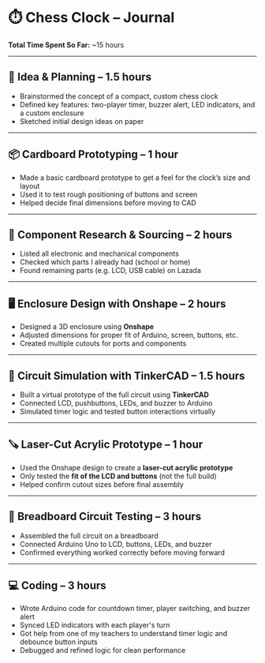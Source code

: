 # ⏱️ Chess Clock – Journal

**Total Time Spent So Far:** ~15 hours

---

## 🧠 Idea & Planning – 1.5 hours  
- Brainstormed the concept of a compact, custom chess clock  
- Defined key features: two-player timer, buzzer alert, LED indicators, and a custom enclosure  
- Sketched initial design ideas on paper

---

## 📦 Cardboard Prototyping – 1 hour  
- Made a basic cardboard prototype to get a feel for the clock’s size and layout  
- Used it to test rough positioning of buttons and screen  
- Helped decide final dimensions before moving to CAD

---

## 🔌 Component Research & Sourcing – 2 hours  
- Listed all electronic and mechanical components  
- Checked which parts I already had (school or home)  
- Found remaining parts (e.g. LCD, USB cable) on Lazada

---

## 🖥️ Enclosure Design with Onshape – 2 hours  
- Designed a 3D enclosure using **Onshape**  
- Adjusted dimensions for proper fit of Arduino, screen, buttons, etc.  
- Created multiple cutouts for ports and components

---

## 🧪 Circuit Simulation with TinkerCAD – 1.5 hours  
- Built a virtual prototype of the full circuit using **TinkerCAD**  
- Connected LCD, pushbuttons, LEDs, and buzzer to Arduino  
- Simulated timer logic and tested button interactions virtually

---

## 🪚 Laser-Cut Acrylic Prototype – 1 hour  
- Used the Onshape design to create a **laser-cut acrylic prototype**  
- Only tested the **fit of the LCD and buttons** (not the full build)  
- Helped confirm cutout sizes before final assembly

---

## 🔧 Breadboard Circuit Testing – 3 hours  
- Assembled the full circuit on a breadboard  
- Connected Arduino Uno to LCD, buttons, LEDs, and buzzer  
- Confirmed everything worked correctly before moving forward

---

## 💻 Coding – 3 hours  
- Wrote Arduino code for countdown timer, player switching, and buzzer alert  
- Synced LED indicators with each player's turn  
- Got help from one of my teachers to understand timer logic and debounce button inputs  
- Debugged and refined logic for clean performance
